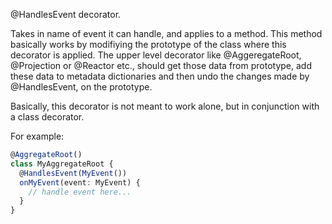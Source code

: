 @HandlesEvent decorator.

Takes in name of event it can handle, and applies to a method. This method basically works by modifiying the prototype of the
class where this decorator is applied. The upper level decorator like @AggeregateRoot, @Projection or @Reactor etc., should
get those data from prototype, add these data to metadata dictionaries and then undo the changes made by @HandlesEvent, on
the prototype.

Basically, this decorator is not meant to work alone, but in conjunction with a class decorator.

For example:

```ts
@AggregateRoot()
class MyAggregateRoot {
  @HandlesEvent(MyEvent())
  onMyEvent(event: MyEvent) {
    // handle event here...
  }
}
```
